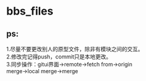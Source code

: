 # bbs_files

## ps:

1.尽量不要更改别人的原型文件，除非有模块之间的交互。<br>
2.修改完记得push，commit只是本地更改。<br>
3.同步操作：gitui界面->remote->fetch from->origin<br>
           merge->local merge->merge
